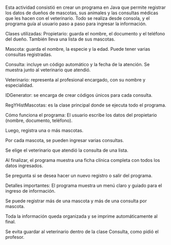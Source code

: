 Esta actividad consistió en crear un programa en Java que permite registrar los datos de dueños de mascotas, sus animales y las consultas médicas que les hacen con el veterinario. Todo se realiza desde consola, y el programa guía al usuario paso a paso para ingresar la información.

Clases utilizadas:
Propietario: guarda el nombre, el documento y el teléfono del dueño. También lleva una lista de sus mascotas.

Mascota: guarda el nombre, la especie y la edad. Puede tener varias consultas registradas.

Consulta: incluye un código automático y la fecha de la atención. Se muestra junto al veterinario que atendió.

Veterinario: representa al profesional encargado, con su nombre y especialidad.

IDGenerator: se encarga de crear códigos únicos para cada consulta.

RegYHistMascotas: es la clase principal donde se ejecuta todo el programa.

Cómo funciona el programa:
El usuario escribe los datos del propietario (nombre, documento, teléfono).

Luego, registra una o más mascotas.

Por cada mascota, se pueden ingresar varias consultas.

Se elige el veterinario que atendió la consulta de una lista.

Al finalizar, el programa muestra una ficha clínica completa con todos los datos ingresados.

Se pregunta si se desea hacer un nuevo registro o salir del programa.

Detalles importantes:
El programa muestra un menú claro y guiado para el ingreso de información.

Se puede registrar más de una mascota y más de una consulta por mascota.

Toda la información queda organizada y se imprime automáticamente al final.

Se evita guardar al veterinario dentro de la clase Consulta, como pidió el profesor.

